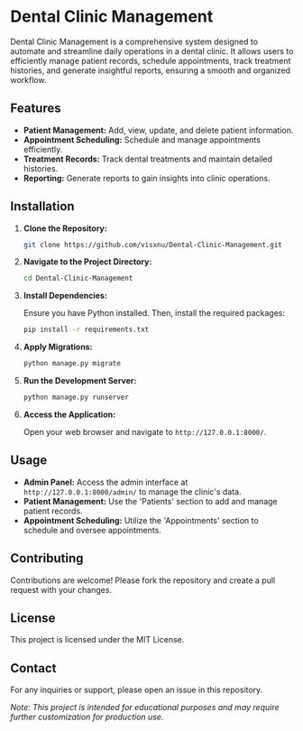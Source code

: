 
# Dental Clinic Management

Dental Clinic Management is a comprehensive system designed to automate and streamline daily operations in a dental clinic. It allows users to efficiently manage patient records, schedule appointments, track treatment histories, and generate insightful reports, ensuring a smooth and organized workflow.

## Features

- **Patient Management:** Add, view, update, and delete patient information.
- **Appointment Scheduling:** Schedule and manage appointments efficiently.
- **Treatment Records:** Track dental treatments and maintain detailed histories.
- **Reporting:** Generate reports to gain insights into clinic operations.

## Installation

1. **Clone the Repository:**

   ```bash
   git clone https://github.com/visxnu/Dental-Clinic-Management.git
   ```

2. **Navigate to the Project Directory:**

   ```bash
   cd Dental-Clinic-Management
   ```

3. **Install Dependencies:**

   Ensure you have Python installed. Then, install the required packages:

   ```bash
   pip install -r requirements.txt
   ```

4. **Apply Migrations:**

   ```bash
   python manage.py migrate
   ```

5. **Run the Development Server:**

   ```bash
   python manage.py runserver
   ```

6. **Access the Application:**

   Open your web browser and navigate to `http://127.0.0.1:8000/`.

## Usage

- **Admin Panel:** Access the admin interface at `http://127.0.0.1:8000/admin/` to manage the clinic's data.
- **Patient Management:** Use the 'Patients' section to add and manage patient records.
- **Appointment Scheduling:** Utilize the 'Appointments' section to schedule and oversee appointments.

## Contributing

Contributions are welcome! Please fork the repository and create a pull request with your changes.

## License

This project is licensed under the MIT License.

## Contact

For any inquiries or support, please open an issue in this repository.

*Note: This project is intended for educational purposes and may require further customization for production use.*
